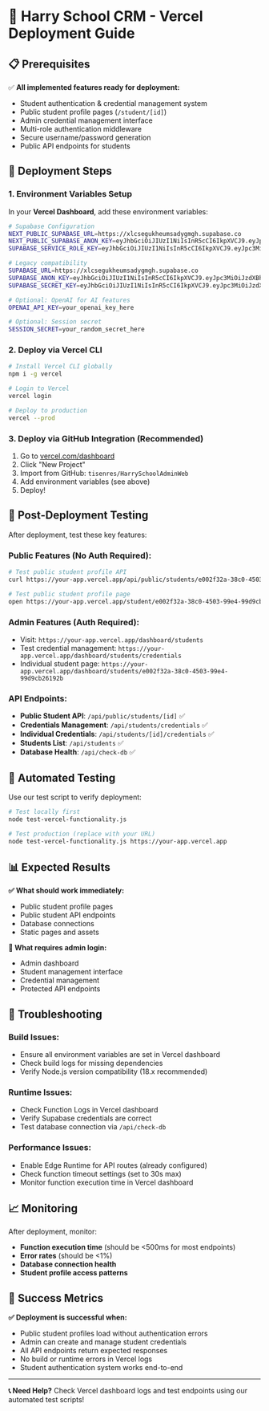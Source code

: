 # 🚀 Harry School CRM - Vercel Deployment Guide

## 📋 Prerequisites

✅ **All implemented features ready for deployment:**
- Student authentication & credential management system
- Public student profile pages (`/student/[id]`)
- Admin credential management interface
- Multi-role authentication middleware
- Secure username/password generation
- Public API endpoints for students

## 🔧 Deployment Steps

### 1. **Environment Variables Setup**

In your **Vercel Dashboard**, add these environment variables:

```bash
# Supabase Configuration
NEXT_PUBLIC_SUPABASE_URL=https://xlcsegukheumsadygmgh.supabase.co
NEXT_PUBLIC_SUPABASE_ANON_KEY=eyJhbGciOiJIUzI1NiIsInR5cCI6IkpXVCJ9.eyJpc3MiOiJzdXBhYmFzZSIsInJlZiI6InhsY3NlZ3VraGV1bXNhZHlnbWdoIiwicm9sZSI6ImFub24iLCJpYXQiOjE3NTQzOTM5NzksImV4cCI6MjA2OTk2OTk3OX0.kyHG8NazZruZu_pImGLMO8zFQvo--U6nwBqHbUEHBYE
SUPABASE_SERVICE_ROLE_KEY=eyJhbGciOiJIUzI1NiIsInR5cCI6IkpXVCJ9.eyJpc3MiOiJzdXBhYmFzZSIsInJlZiI6InhsY3NlZ3VraGV1bXNhZHlnbWdoIiwicm9sZSI6InNlcnZpY2Vfcm9sZSIsImlhdCI6MTc1NDM5Mzk3OSwiZXhwIjoyMDY5OTY5OTc5fQ.hWgaYpSST_kClaO8-KHlWXGAH6_FOonXO9Ke_b6Xaac

# Legacy compatibility
SUPABASE_URL=https://xlcsegukheumsadygmgh.supabase.co
SUPABASE_ANON_KEY=eyJhbGciOiJIUzI1NiIsInR5cCI6IkpXVCJ9.eyJpc3MiOiJzdXBhYmFzZSIsInJlZiI6InhsY3NlZ3VraGV1bXNhZHlnbWdoIiwicm9sZSI6ImFub24iLCJpYXQiOjE3NTQzOTM5NzksImV4cCI6MjA2OTk2OTk3OX0.kyHG8NazZruZu_pImGLMO8zFQvo--U6nwBqHbUEHBYE
SUPABASE_SECRET_KEY=eyJhbGciOiJIUzI1NiIsInR5cCI6IkpXVCJ9.eyJpc3MiOiJzdXBhYmFzZSIsInJlZiI6InhsY3NlZ3VraGV1bXNhZHlnbWdoIiwicm9sZSI6InNlcnZpY2Vfcm9sZSIsImlhdCI6MTc1NDM5Mzk3OSwiZXhwIjoyMDY5OTY5OTc5fQ.hWgaYpSST_kClaO8-KHlWXGAH6_FOonXO9Ke_b6Xaac

# Optional: OpenAI for AI features
OPENAI_API_KEY=your_openai_key_here

# Optional: Session secret
SESSION_SECRET=your_random_secret_here
```

### 2. **Deploy via Vercel CLI**

```bash
# Install Vercel CLI globally
npm i -g vercel

# Login to Vercel
vercel login

# Deploy to production
vercel --prod
```

### 3. **Deploy via GitHub Integration** (Recommended)

1. Go to [vercel.com/dashboard](https://vercel.com/dashboard)
2. Click "New Project"
3. Import from GitHub: `tisenres/HarrySchoolAdminWeb`
4. Add environment variables (see above)
5. Deploy!

## 🧪 Post-Deployment Testing

After deployment, test these key features:

### **Public Features (No Auth Required):**
```bash
# Test public student profile API
curl https://your-app.vercel.app/api/public/students/e002f32a-38c0-4503-99e4-99d9cb26192b

# Test public student profile page
open https://your-app.vercel.app/student/e002f32a-38c0-4503-99e4-99d9cb26192b
```

### **Admin Features (Auth Required):**
- Visit: `https://your-app.vercel.app/dashboard/students`
- Test credential management: `https://your-app.vercel.app/dashboard/students/credentials`
- Individual student page: `https://your-app.vercel.app/dashboard/students/e002f32a-38c0-4503-99e4-99d9cb26192b`

### **API Endpoints:**
- **Public Student API**: `/api/public/students/[id]` ✅
- **Credentials Management**: `/api/students/credentials` ✅
- **Individual Credentials**: `/api/students/[id]/credentials` ✅
- **Students List**: `/api/students` ✅
- **Database Health**: `/api/check-db` ✅

## 🔧 Automated Testing

Use our test script to verify deployment:

```bash
# Test locally first
node test-vercel-functionality.js

# Test production (replace with your URL)
node test-vercel-functionality.js https://your-app.vercel.app
```

## 📊 Expected Results

**✅ What should work immediately:**
- Public student profile pages
- Public student API endpoints
- Database connections
- Static pages and assets

**🔐 What requires admin login:**
- Admin dashboard
- Student management interface
- Credential management
- Protected API endpoints

## 🚨 Troubleshooting

### **Build Issues:**
- Ensure all environment variables are set in Vercel dashboard
- Check build logs for missing dependencies
- Verify Node.js version compatibility (18.x recommended)

### **Runtime Issues:**
- Check Function Logs in Vercel dashboard
- Verify Supabase credentials are correct
- Test database connection via `/api/check-db`

### **Performance Issues:**
- Enable Edge Runtime for API routes (already configured)
- Check function timeout settings (set to 30s max)
- Monitor function execution time in Vercel dashboard

## 📈 Monitoring

After deployment, monitor:
- **Function execution time** (should be <500ms for most endpoints)
- **Error rates** (should be <1%)
- **Database connection health**
- **Student profile access patterns**

## 🎯 Success Metrics

**✅ Deployment is successful when:**
- Public student profiles load without authentication errors
- Admin can create and manage student credentials
- All API endpoints return expected responses
- No build or runtime errors in Vercel logs
- Student authentication system works end-to-end

---

**📞 Need Help?** 
Check Vercel dashboard logs and test endpoints using our automated test scripts!